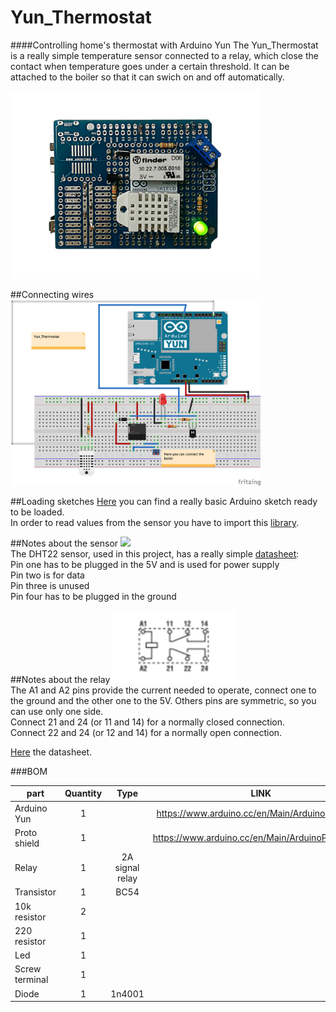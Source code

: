 # Yun_Thermostat
####Controlling home's thermostat with Arduino Yun
The Yun_Thermostat is a really simple temperature sensor connected to a relay, which close the contact when temperature goes under a certain threshold. It can be attached to the boiler so that it can swich on and off automatically.

<img src="https://github.com/CasaJasmina/Yun_Thermostat/blob/master/Img/Yun_thermostat.jpg" width="400" /> 

##Connecting wires
<img src="https://github.com/CasaJasmina/Yun_Thermostat/blob/master/Img/Fritzing_sketch.png " width="400" /> 

##Loading sketches
[Here](https://github.com/CasaJasmina/Yun_Thermostat/tree/master/Thermostat-relay) you can find a really basic Arduino sketch ready to be loaded.</br>
In order to read values from the sensor you have to import this [library](https://github.com/adafruit/DHT-sensor-library).

##Notes about the sensor
<img src="http://www.electroschematics.com/wp-content/uploads/2015/02/DHT22-PinOut.png" width="200" /></br>
The DHT22 sensor, used in this project, has a really simple [datasheet](https://www.sparkfun.com/datasheets/Sensors/Temperature/DHT22.pdf):</br>
Pin one has to be plugged in the 5V and is used for power supply</br>
Pin two is for data </br>
Pin three is unused</br>
Pin four has to be plugged in the ground

##Notes about the relay
<img src="https://github.com/CasaJasmina/Yun_Thermostat/blob/master/Img/Relay.png " width="200" /> </br>
The A1 and A2 pins provide the current needed to operate, connect one to the ground and the other one to the 5V.
Others pins are symmetric, so you can use only one side.</br>
Connect 21 and 24 (or 11 and 14) for a normally closed connection.</br>
Connect 22 and 24 (or 12 and 14) for a normally open connection.

[Here](http://datasheet.octopart.com/30.22.7.005.0010-Finder-datasheet-22148898.pdf) the datasheet.

###BOM

| part		        | Quantity | Type | LINK|
| -------------     |:--------:| :--------:| :--------:|
| Arduino Yun       | 1 |  | https://www.arduino.cc/en/Main/ArduinoBoardYun| 
| Proto shield      | 1 |  | https://www.arduino.cc/en/Main/ArduinoProtoShield |
| Relay             | 1 | 2A signal relay	|  |
| Transistor        | 1 | BC54 |  |
| 10k resistor      | 2 |  |  |
| 220 resistor      | 1 |  |  |
| Led               | 1 | 	|  |
| Screw terminal    | 1 |  |
| Diode             | 1 | 1n4001	|  |


